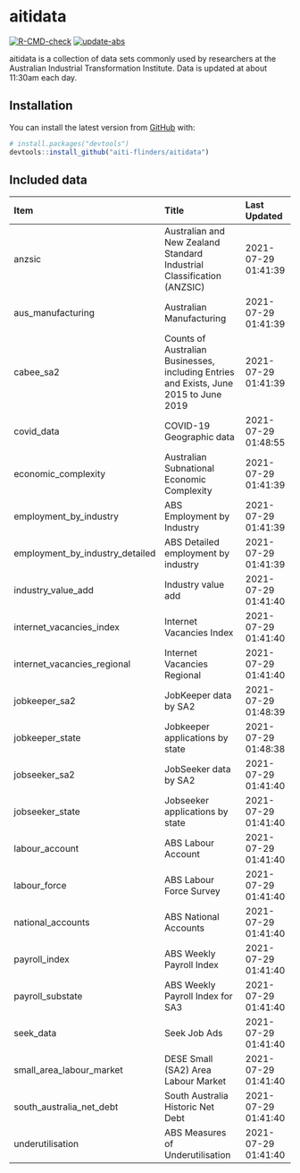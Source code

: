 
<!-- README.md is generated from README.Rmd. Please edit that file -->

# aitidata

<!-- badges: start -->

[![R-CMD-check](https://github.com/aiti-flinders/aitidata/actions/workflows/R-CMD-check.yaml/badge.svg)](https://github.com/aiti-flinders/aitidata/actions/workflows/R-CMD-check.yaml)
[![update-abs](https://github.com/aiti-flinders/aitidata/workflows/update-abs/badge.svg)](https://github.com/aiti-flinders/aitidata/actions)
<!-- badges: end -->

aitidata is a collection of data sets commonly used by researchers at
the Australian Industrial Transformation Institute. Data is updated at
about 11:30am each day.

## Installation

You can install the latest version from [GitHub](https://github.com/)
with:

``` r
# install.packages("devtools")
devtools::install_github("aiti-flinders/aitidata")
```

## Included data

| Item                               | Title                                                                                 | Last Updated        |
| :--------------------------------- | :------------------------------------------------------------------------------------ | :------------------ |
| anzsic                             | Australian and New Zealand Standard Industrial Classification (ANZSIC)                | 2021-07-29 01:41:39 |
| aus\_manufacturing                 | Australian Manufacturing                                                              | 2021-07-29 01:41:39 |
| cabee\_sa2                         | Counts of Australian Businesses, including Entries and Exists, June 2015 to June 2019 | 2021-07-29 01:41:39 |
| covid\_data                        | COVID-19 Geographic data                                                              | 2021-07-29 01:48:55 |
| economic\_complexity               | Australian Subnational Economic Complexity                                            | 2021-07-29 01:41:39 |
| employment\_by\_industry           | ABS Employment by Industry                                                            | 2021-07-29 01:41:39 |
| employment\_by\_industry\_detailed | ABS Detailed employment by industry                                                   | 2021-07-29 01:41:39 |
| industry\_value\_add               | Industry value add                                                                    | 2021-07-29 01:41:40 |
| internet\_vacancies\_index         | Internet Vacancies Index                                                              | 2021-07-29 01:41:40 |
| internet\_vacancies\_regional      | Internet Vacancies Regional                                                           | 2021-07-29 01:41:40 |
| jobkeeper\_sa2                     | JobKeeper data by SA2                                                                 | 2021-07-29 01:48:39 |
| jobkeeper\_state                   | Jobkeeper applications by state                                                       | 2021-07-29 01:48:38 |
| jobseeker\_sa2                     | JobSeeker data by SA2                                                                 | 2021-07-29 01:41:40 |
| jobseeker\_state                   | Jobseeker applications by state                                                       | 2021-07-29 01:41:40 |
| labour\_account                    | ABS Labour Account                                                                    | 2021-07-29 01:41:40 |
| labour\_force                      | ABS Labour Force Survey                                                               | 2021-07-29 01:41:40 |
| national\_accounts                 | ABS National Accounts                                                                 | 2021-07-29 01:41:40 |
| payroll\_index                     | ABS Weekly Payroll Index                                                              | 2021-07-29 01:41:40 |
| payroll\_substate                  | ABS Weekly Payroll Index for SA3                                                      | 2021-07-29 01:41:40 |
| seek\_data                         | Seek Job Ads                                                                          | 2021-07-29 01:41:40 |
| small\_area\_labour\_market        | DESE Small (SA2) Area Labour Market                                                   | 2021-07-29 01:41:40 |
| south\_australia\_net\_debt        | South Australia Historic Net Debt                                                     | 2021-07-29 01:41:40 |
| underutilisation                   | ABS Measures of Underutilisation                                                      | 2021-07-29 01:41:40 |
